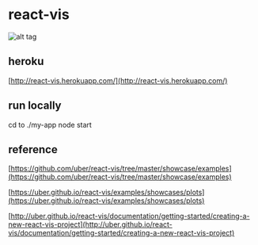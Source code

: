 # react-vis

![alt tag](https://i.imgur.com/1tLnUcF.png)

## heroku

[http://react-vis.herokuapp.com/](http://react-vis.herokuapp.com/)

## run locally

cd to ./my-app
node start

## reference

[https://github.com/uber/react-vis/tree/master/showcase/examples](https://github.com/uber/react-vis/tree/master/showcase/examples)

[https://uber.github.io/react-vis/examples/showcases/plots](https://uber.github.io/react-vis/examples/showcases/plots)

[http://uber.github.io/react-vis/documentation/getting-started/creating-a-new-react-vis-project](http://uber.github.io/react-vis/documentation/getting-started/creating-a-new-react-vis-project)
